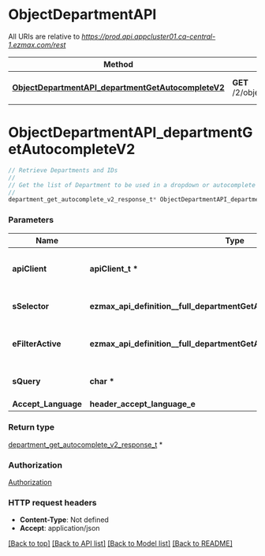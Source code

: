 # ObjectDepartmentAPI

All URIs are relative to *https://prod.api.appcluster01.ca-central-1.ezmax.com/rest*

Method | HTTP request | Description
------------- | ------------- | -------------
[**ObjectDepartmentAPI_departmentGetAutocompleteV2**](ObjectDepartmentAPI.md#ObjectDepartmentAPI_departmentGetAutocompleteV2) | **GET** /2/object/department/getAutocomplete/{sSelector} | Retrieve Departments and IDs


# **ObjectDepartmentAPI_departmentGetAutocompleteV2**
```c
// Retrieve Departments and IDs
//
// Get the list of Department to be used in a dropdown or autocomplete control.
//
department_get_autocomplete_v2_response_t* ObjectDepartmentAPI_departmentGetAutocompleteV2(apiClient_t *apiClient, ezmax_api_definition__full_departmentGetAutocompleteV2_sSelector_e sSelector, ezmax_api_definition__full_departmentGetAutocompleteV2_eFilterActive_e eFilterActive, char *sQuery, header_accept_language_e Accept_Language);
```

### Parameters
Name | Type | Description  | Notes
------------- | ------------- | ------------- | -------------
**apiClient** | **apiClient_t \*** | context containing the client configuration |
**sSelector** | **ezmax_api_definition__full_departmentGetAutocompleteV2_sSelector_e** | The type of Departments to return | 
**eFilterActive** | **ezmax_api_definition__full_departmentGetAutocompleteV2_eFilterActive_e** | Specify which results we want to display. | [optional] [default to &#39;Active&#39;]
**sQuery** | **char \*** | Allow to filter the returned results | [optional] 
**Accept_Language** | **header_accept_language_e** |  | [optional] 

### Return type

[department_get_autocomplete_v2_response_t](department_get_autocomplete_v2_response.md) *


### Authorization

[Authorization](../README.md#Authorization)

### HTTP request headers

 - **Content-Type**: Not defined
 - **Accept**: application/json

[[Back to top]](#) [[Back to API list]](../README.md#documentation-for-api-endpoints) [[Back to Model list]](../README.md#documentation-for-models) [[Back to README]](../README.md)

